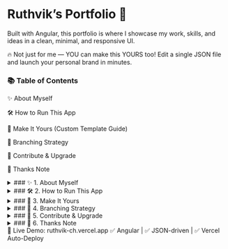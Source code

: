# Ruthvik’s Portfolio 🚀
Built with Angular, this portfolio is where I showcase my work, skills, and ideas in a clean, minimal, and responsive UI.

🔥 Not just for me — YOU can make this YOURS too! Edit a single JSON file and launch your personal brand in minutes.

### 📚 Table of Contents
✨ About Myself

🛠️ How to Run This App

🎨 Make It Yours (Custom Template Guide)

🌳 Branching Strategy

🤝 Contribute & Upgrade

🙌 Thanks Note

<details> <summary>### ✨ 1. About Myself</summary>
Hi, I’m Ruthvik Chennapragada 👋 — Full Stack Developer passionate about building fast, functional, and beautiful web apps.

💡 Live Portfolio: ruthvik-ch.vercel.app
💼 Tech Stack: Angular • .NET • Azure • SCSS

</details>
<details> <summary>### 🛠️ 2. How to Run This App</summary>
This is an Angular CLI app, so the usual drill:

bash
Copy
Edit
# Clone the repo
git clone <repo-url>
cd portfolio-website

# Install dependencies
npm install

# Start local server
ng serve
Now visit 👉 http://localhost:4200/

For Production:

bash
Copy
Edit
ng build --configuration=production
Build output will be in dist/portfolio-website.

✅ Pro tip: Use Vercel for instant deploy.

</details>
<details> <summary>### 🎨 3. Make It Yours</summary>
This project is fully JSON-driven. Your data lives in:

kotlin
Copy
Edit
src/assets/data/portfolio-data.json
Update these keys:

summary → Short intro about you

skills → Grouped into frontend, backend, database, toolsCloud, other

workExperience & education → Roles, bullets, logos

featuredProjects & projects → Add project cards with image, tags, and links

contact, links, icons → Social + resume + mail info

🔥 Edit, save, and BOOM — portfolio updates instantly.

Deploy on Vercel:
Build it:

bash
Copy
Edit
ng build --configuration=production
Upload dist/portfolio-website to Vercel → set as Output Directory

Push to main → Vercel auto-deploys latest changes 🚀

</details>
<details> <summary>### 🌳 4. Branching Strategy</summary>
Base branch: main

Stable releases: rel/<desc> → e.g., rel/first-launch

Features: feat/<feature> → e.g., feat/contact-form

✅ Merge to main after testing → triggers auto-deploy on Vercel
✅ Keep it clean, keep it agile

</details>
<details> <summary>### 🤝 5. Contribute & Upgrade</summary>
This template is in evolution mode 🔥
Got ideas? Fork it, hack it, push PRs.

✅ Add new features
✅ Improve UI
✅ Optimize performance

Let’s make something cool together 💡

</details>
<details> <summary>### 🙌 6. Thanks Note</summary>
Made with ❤️ & ☕ by Ruthvik Chennapragada
Hope this helps you launch your personal brand in style.
Drop a ⭐ on the repo if you like it!

</details>
🚀 Live Demo: ruthvik-ch.vercel.app
✅ Angular | ✅ JSON-driven | ✅ Vercel Auto-Deploy
